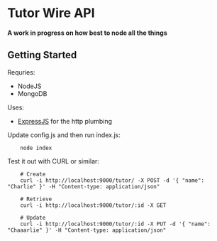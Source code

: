 Tutor Wire API
==============

**A work in progress on how best to node all the things**

Getting Started
---------------

Requries:
- NodeJS
- MongoDB

Uses:
- [ExpressJS] for the http plumbing

Update config.js and then run index.js:

```shell
	node index
```

Test it out with CURL or similar:

```shell
	# Create
	curl -i http://localhost:9000/tutor/ -X POST -d '{ "name": "Charlie" }' -H "Content-type: application/json"
	
	# Retrieve
	curl -i http://localhost:9000/tutor/:id -X GET
	
	# Update
	curl -i http://localhost:9000/tutor/:id -X PUT -d '{ "name": "Chaaarlie" }' -H "Content-type: application/json"
```


[ExpressJS]: http://expressjs.com/